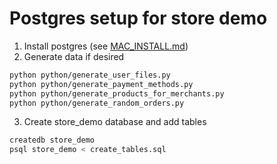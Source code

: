# Postgres setup for store demo

1.  Install postgres (see [MAC_INSTALL.md](MAC_INSTALL.md)) 
2.  Generate data if desired
```bash
python python/generate_user_files.py
python python/generate_payment_methods.py
python python/generate_products_for_merchants.py
python python/generate_random_orders.py
```
3. Create store_demo database and add tables
```bash
createdb store_demo
psql store_demo < create_tables.sql 
```
